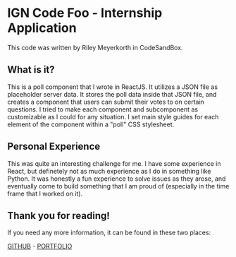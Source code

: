 # IGN Code Foo - Internship Application

This code was written by Riley Meyerkorth in CodeSandBox.

## What is it?

This is a poll component that I wrote in ReactJS. It utilizes a JSON file as placeholder server data. It stores the poll data inside that JSON file, and creates a component that users can submit their votes to on certain questions. I tried to make each component and subcomponent as customizable as I could for any situation. I set main style guides for each element of the component within a "poll" CSS stylesheet.

## Personal Experience

This was quite an interesting challenge for me. I have some experience in React, but definetely not as much experience as I do in something like Python. It was honestly a fun experience to solve issues as they arose, and eventually come to build something that I am proud of (especially in the time frame that I worked on it).

## Thank you for reading!

If you need any more information, it can be found in these two places:

[GITHUB](https://github.com/m-riley04) - [PORTFOLIO](https://restlessmedicine.wordpress.com)
